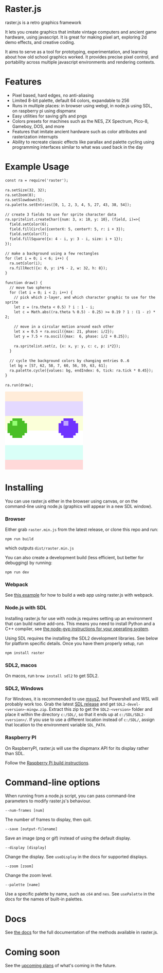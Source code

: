 # Raster.js

raster.js is a retro graphics framework

It lets you create graphics that imitate vintage computers and ancient game hardware, using javascript. It is great for making pixel art, exploring 2d demo effects, and creative coding.

It aims to serve as a tool for prototyping, experimentation, and learning about how old school graphics worked. It provides precise pixel control, and portability across multiple javascript environments and rendering contexts.

# Features

* Pixel based, hard edges, no anti-aliasing
* Limited 8-bit palette, default 64 colors, expandable to 256
* Runs in multiple places: in browser using webgl, in node.js using SDL, on raspberry pi using dispmanx
* Easy utilities for saving gifs and pngs
* Colors presets for machines such as the NES, ZX Spectrum, Pico-8, Gameboy, DOS, and more
* Features that imitate ancient hardware such as color attributes and rasterization interrupts
* Ability to recreate classic effects like parallax and palette cycling using programming interfaces similar to what was used back in the day

# Example Usage

```
const ra = require('raster');

ra.setSize(32, 32);
ra.setZoom(8);
ra.setSlowdown(5);
ra.palette.setEntries([0, 1, 2, 3, 4, 5, 27, 43, 38, 54]);

// create 3 fields to use for sprite character data
ra.spritelist.createChar({num: 3, x: 10, y: 10}, (field, i)=>{
  field.setColor(6);
  field.fillCircle({centerX: 5, centerY: 5, r: i + 3});
  field.setColor(7);
  field.fillSquare({x: 4 - i, y: 3 - i, size: i + 1});
});

// make a background using a few rectangles
for (let i = 0; i < 6; i++) {
  ra.setColor(i);
  ra.fillRect({x: 0, y: i*6 - 2, w: 32, h: 8});
}

function draw() {
  // move two spheres
  for (let i = 0; i < 2; i++) {
    // pick which z-layer, and which character graphic to use for the sprite
    let z = (ra.theta < 0.5) ? i : 1 - i;
    let c = Math.abs((ra.theta % 0.5) - 0.25) >= 0.19 ? 1 : (1 - z) * 2;

    // move in a circular motion around each other
    let x = 0.5 + ra.oscil({max: 21, phase: i/2});
    let y = 7.5 + ra.oscil({max:  6, phase: i/2 + 0.25});

    ra.spritelist.set(z, {x: x, y: y, c: c, p: i*2});
  }

  // cycle the background colors by changing entries 0..6
  let bg = [57, 62, 58, 7, 60, 56, 59, 63, 61];
  ra.palette.cycle({values: bg, endIndex: 6, tick: ra.tick * 0.45});
}

ra.run(draw);
```

![](asset/example-spheres.gif)

# Installing

You can use raster.js either in the browser using canvas, or on the command-line using node.js (graphics will appear in a new SDL window).

### Browser

Either grab `raster.min.js` from the latest release, or clone this repo and run:

```
npm run build
```

which outputs `dist/raster.min.js`

You can also create a development build (less efficient, but better for debugging) by running:

```
npm run dev
```

### Webpack

See [this example](src/contrib/example-web/) for how to build a web app using raster.js with webpack.

### Node.js with SDL

Installing raster.js for use with node.js requires setting up an environment that can build native add-ons. This means you need to install Python and a C++ compiler, see [the node-gyp instructions for your operating system](https://github.com/nodejs/node-gyp#installation).

Using SDL requires the installing the SDL2 development libraries. See below for platform specific details. Once you have them properly setup, run

```
npm install raster
```

### SDL2, macos

On macos, run `brew install sdl2` to get SDL2.

### SDL2, Windows

For Windows, it is recommended to use [msys2](https://www.msys2.org/), but Powershell and WSL will probably work too. Grab the latest [SDL release](https://github.com/libsdl-org/SDL/releases) and get `SDL2-devel-<version>-mingw.zip`. Extract this zip to get the `SDL2-<version>` folder and place it within the directory `c:/SDL/`, so that it ends up at `c:/SDL/SDL2-<version>/`. If you use to use a different location instead of `c:/SDL/`, assign that location to the environment variable `SDL_PATH`.

### Raspberry PI

On RaspberryPI, raster.js will use the dispmanx API for its display rather than SDL.

Follow the [Raspberry Pi build instructions](BUILDING-rpi.md).

# Command-line options

When running from a node.js script, you can pass command-line parameters to modify raster.js's behaviour.

```
--num-frames [num]
```

The number of frames to display, then quit.

```
--save [output-filename]
```

Save an image (png or gif) instead of using the default display.

```
--display [display]
```

Change the display. See `useDisplay` in the docs for supported displays.

```
--zoom [zoom]
```

Change the zoom level.

```
--palette [name]
```

Use a specific palette by name, such as `c64` and `nes`. See `usePalette` in the docs for the names of built-in palettes.

# Docs

See [the docs](docs.md) for the full documentation of the methods available in raster.js.

# Coming soon

See the [upcoming plans](plan.md) of what's coming in the future.

